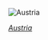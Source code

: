 
![Austria](https://www.gstatic.com/prettyearth/assets/full/1790.jpg)

*[Austria](https://www.google.com/maps/@47.32094,14.381811,10z/data=!3m1!1e3)*
